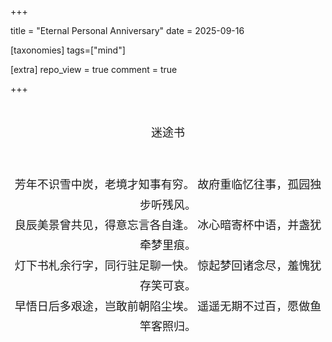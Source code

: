 +++

title = "Eternal Personal Anniversary"
date = 2025-09-16

[taxonomies]
tags=["mind"]

[extra]
repo_view = true
comment = true

+++

<div style="text-align:center;white-space:pre-line;font-family:'KaiTi','STKaiti',serif;font-size:18px;line-height:1.8;">
迷途书

芳年不识雪中炭，老境才知事有穷。
故府重临忆往事，孤园独步听残风。
良辰美景曾共见，得意忘言各自逢。
冰心暗寄杯中语，并盏犹牵梦里痕。
灯下书札余行字，同行驻足聊一快。
惊起梦回诸念尽，羞愧犹存笑可哀。
早悟日后多艰途，岂敢前朝陷尘埃。
遥遥无期不过百，愿做鱼竿客照归。

</div>
